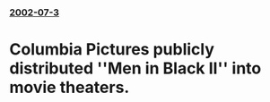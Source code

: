 ### [2002-07-3](/news/2002/07/3/index.md)

# Columbia Pictures publicly distributed ''Men in Black II'' into movie theaters.



